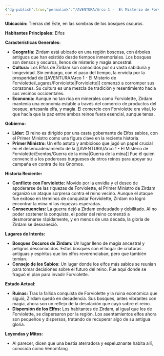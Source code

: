```yaml
---
{"dg-publish":true,"permalink":"/AVENTURA/Arco 1 -  El Misterio de Forviolette/Lugares/Zirdam/"}
---
```


**Ubicación:** Tierras del Este, en las sombras de los bosques oscuros.

**Habitantes Principales:** Elfos

**Características Generales:**

- **Geografía:** Zirdam está ubicado en una región boscosa, con árboles antiguos que han existido desde tiempos inmemoriales. Los bosques son densos y oscuros, llenos de misterio y magia ancestral.
- **Cultura:** Los Elfos de Zirdam son conocidos por su vasta sabiduría y longevidad. Sin embargo, con el paso del tiempo, la envidia por la prosperidad de [[AVENTURA/Arco 1 -  El Misterio de Forviolette/Lugares/Forviolette\|Forviolette]] comenzó a corromper sus corazones. Su cultura es una mezcla de tradición y resentimiento hacia sus vecinos occidentales.
- **Economía:** Aunque no tan rica en minerales como Forviolette, Zirdam mantenía una economía estable a través del comercio de productos del bosque, artesanía elfa, y magia. El comercio con Forviolette era vital, lo que hacía que la paz entre ambos reinos fuera esencial, aunque tensa.

**Gobierno:**

- **Líder:** El reino es dirigido por una casta gobernante de Elfos sabios, con el Primer Ministro como una figura clave en la reciente historia.
- **Primer Ministro:** Un elfo astuto y ambicioso que jugó un papel crucial en el desencadenamiento de la [[AVENTURA/Arco 1 -  El Misterio de Forviolette/Eventos/Guerra de la mina\|Guerra de la mina]] Fue él quien convenció a los poderosos burgueses de otros reinos para apoyar su campaña en contra de los Gnomos.

**Historia Reciente:**

- **Conflicto con Forviolette:** Movido por la envidia y el deseo de apoderarse de las riquezas de Forviolette, el Primer Ministro de Zirdam organizó un ataque sorpresa contra el reino vecino. Aunque el ataque fue exitoso en términos de conquistar Forviolette, Zirdam no logró encontrar la mina ni las riquezas esperadas.
- **Consecuencias:** La guerra dejó a Zirdam endeudado y debilitado. Al no poder sostener la conquista, el poder del reino comenzó a desmoronarse rápidamente, y en menos de una década, la gloria de Zirdam se desvaneció.

**Lugares de Interés:**

- **Bosques Oscuros de Zirdam:** Un lugar lleno de magia ancestral y peligros desconocidos. Estos bosques son el hogar de criaturas antiguas y espíritus que los elfos reverenciaban, pero que también temían.
- **Consejo de los Sabios:** Un lugar donde los elfos más sabios se reunían para tomar decisiones sobre el futuro del reino. Fue aquí donde se fraguó el plan para invadir Forviolette.

**Estado Actual:**

- **Ruinas:** Tras la fallida conquista de Forviolette y la ruina económica que siguió, Zirdam quedó en decadencia. Sus bosques, antes vibrantes con magia, ahora son un reflejo de la desolación que cayó sobre el reino.
- **Dispersión de los Elfos:** Los habitantes de Zirdam, al igual que los de Forviolette, se dispersaron por la región. Los asentamientos elfos ahora son pequeños y dispersos, tratando de recuperar algo de su antigua gloria.

**Leyendas y Mitos:**

- Al parecer, dicen que una bestia aterradora y espeluznante habita allí, conocida como Venomfang